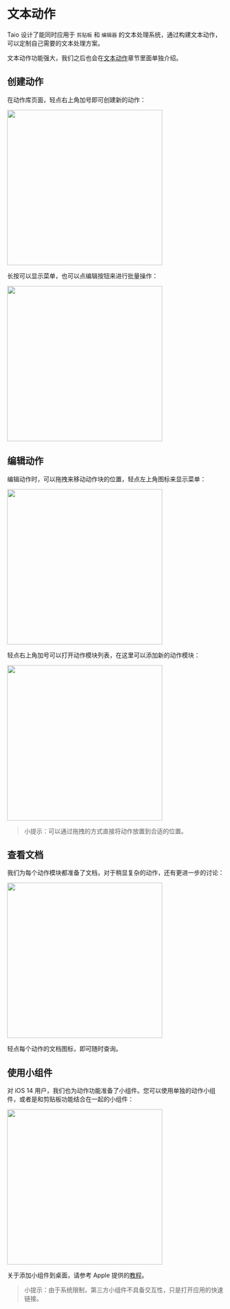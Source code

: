 # 文本动作

Taio 设计了能同时应用于 `剪贴板` 和 `编辑器` 的文本处理系统，通过构建文本动作，可以定制自己需要的文本处理方案。

文本动作功能强大，我们之后也会在[文本动作](cn/actions/basics.md)章节里面单独介绍。

## 创建动作

在动作库页面，轻点右上角加号即可创建新的动作：

<img src="../cn/quick-start/assets/IMG_12.png" width="360" />

长按可以显示菜单，也可以点编辑按钮来进行批量操作：

<img src="../cn/quick-start/assets/IMG_13.png" width="360" />

## 编辑动作

编辑动作时，可以拖拽来移动动作块的位置，轻点左上角图标来显示菜单：

<img src="../cn/quick-start/assets/IMG_14.png" width="360" />

轻点右上角加号可以打开动作模块列表，在这里可以添加新的动作模块：

<img src="../cn/quick-start/assets/IMG_15.png" width="360" />

> 小提示：可以通过拖拽的方式直接将动作放置到合适的位置。

## 查看文档

我们为每个动作模块都准备了文档，对于稍显复杂的动作，还有更进一步的讨论：

<img src="../cn/quick-start/assets/IMG_16.png" width="360" />

轻点每个动作的文档图标，即可随时查询。

## 使用小组件

对 iOS 14 用户，我们也为动作功能准备了小组件。您可以使用单独的动作小组件，或者是和剪贴板功能结合在一起的小组件：

<img src="../cn/quick-start/assets/IMG_17.png" width="360" />

关于添加小组件到桌面，请参考 Apple 提供的[教程](https://support.apple.com/zh-cn/HT207122)。

> 小提示：由于系统限制，第三方小组件不具备交互性，只是打开应用的快速链接。